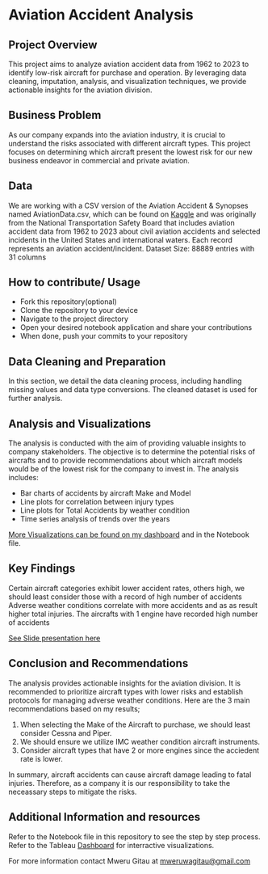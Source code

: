 # Aviation Accident Analysis

## Project Overview
This project aims to analyze aviation accident data from 1962 to 2023 to identify low-risk aircraft for purchase and operation. By leveraging data cleaning, imputation, analysis, and visualization techniques, we provide actionable insights for the aviation division.

## Business Problem
As our company expands into the aviation industry, it is crucial to understand the risks associated with different aircraft types. This project focuses on determining which aircraft present the lowest risk for our new business endeavor in commercial and private aviation.

## Data
We are working with a CSV version of the Aviation Accident & Synopses named AviationData.csv, which can be found on [Kaggle](https://www.kaggle.com/datasets/khsamaha/aviation-accident-database-synopses) and was originally from the National Transportation Safety Board that includes aviation accident data from 1962 to 2023 about civil aviation accidents and selected incidents in the United States and international waters.
Each record represents an aviation accident/incident.
Dataset Size: 88889 entries with 31 columns

## How to contribute/ Usage
- Fork this repository(optional)
- Clone the repository to your device
- Navigate to the project directory
- Open your desired notebook application and share your contributions
- When done, push your commits to your repository
    
## Data Cleaning and Preparation
In this section, we detail the data cleaning process, including handling missing values and data type conversions. The cleaned dataset is used for further analysis. 

## Analysis and Visualizations
The analysis is conducted with the aim of providing valuable insights to company stakeholders. The objective is to determine the potential risks of aircrafts and to provide recommendations about which aircraft models would be of the lowest risk for the company to invest in.
The analysis includes:

- Bar charts of accidents by aircraft Make and Model
- Line plots for correlation between injury types
- Line plots for Total Accidents by weather condition
- Time series analysis of trends over the years

[More Visualizations can be found on my dashboard](https://public.tableau.com/views/Phase1-Project_17273071137820/Dashboard1?:language=en-GB&publish=yes&:sid=&:redirect=auth&:display_count=n&:origin=viz_share_link) and in the Notebook file.
    
## Key Findings
Certain aircraft categories exhibit lower accident rates, others high, we should least consider those with a record of high number of accidents
Adverse weather conditions correlate with more accidents and as as result higher total injuries.
The aircrafts with 1 engine have recorded high number of accidents

[See Slide presentation here](https://docs.google.com/presentation/d/1aKcoomGOx3dadl9XBWRZdeFGosfuYmgmohNMtGTOWRc/edit?usp=sharing)
    
## Conclusion and Recommendations
The analysis provides actionable insights for the aviation division. It is recommended to prioritize aircraft types with lower risks and establish protocols for managing adverse weather conditions. Here are the 3 main recommendations based on my results; 
1. When selecting the Make of the Aircraft to purchase, we should least consider Cessna and Piper.
2. We should ensure we utilize IMC weather condition aircraft instruments.
3. Consider aircraft types that have 2 or more engines since the acciedent rate is lower. 

In summary, aircraft accidents can cause aircraft damage leading to fatal injuries. Therefore, as a company it is our responsibility to take the neceassary steps to mitigate the risks. 


## Additional Information and resources
Refer to the Notebook file in this repository to see the step by step process.
Refer to the Tableau [Dashboard](https://public.tableau.com/views/Phase1-Project_17273071137820/Dashboard1?:language=en-GB&publish=yes&:sid=&:redirect=auth&:display_count=n&:origin=viz_share_link) for interractive visualizations.

For more information contact Mweru Gitau at mweruwagitau@gmail.com
